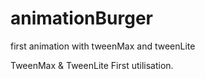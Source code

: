 # animationBurger
first animation with tweenMax and tweenLite 


TweenMax & TweenLite First utilisation.
